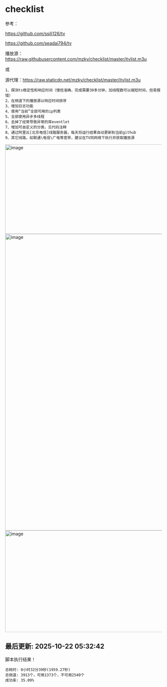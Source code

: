 # checklist
参考：

https://github.com/ssili126/tv

https://github.com/seadai794/tv


播放源：https://raw.githubusercontent.com/mzky/checklist/master/itvlist.m3u

或

源代理：https://raw.staticdn.net/mzky/checklist/master/itvlist.m3u

```
1、探测ts稳定性和响应时间（慢但准确，完成需要30多分钟，加线程数可以缩短时间，但易报错）
2、在频道下的播放源以响应时间排序
3、增加日志功能
4、使用“当前”全部可用的ip列表
5、全部使用异步多线程
6、去掉了经常导致异常的库eventlet
7、增加可自定义的分类，见代码注释
8、通过阿里云[北京电信]线路服务器，每天将运行结果自动更新到当前github
9、其它线路，如联通\电信\广电等宽带，建议在TV同网络下执行并获取播放源
```
<img width="738" height="288" alt="image" src="https://github.com/user-attachments/assets/fd4bf98a-f718-4f24-92ac-51dc39a382f5" />
<img width="1912" height="954" alt="image" src="https://github.com/user-attachments/assets/91cd6e65-1053-48db-9081-79828ef42923" />
<img width="720" height="327" alt="image" src="https://github.com/user-attachments/assets/b3ad6c9a-b61e-4ec4-9f3e-4517f925eb56" />



<!-- LOG_START -->
最后更新: 2025-10-22 05:32:42
---
脚本执行结果！
```
总耗时: 0小时32分39秒(1959.27秒)
总频道: 3913个，可用1373个，不可用2540个
成功率: 35.09%
```
<!-- LOG_END -->





































































